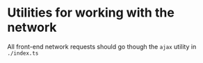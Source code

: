 # Utilities for working with the network

All front-end network requests should go though the `ajax` utility in
`./index.ts`
